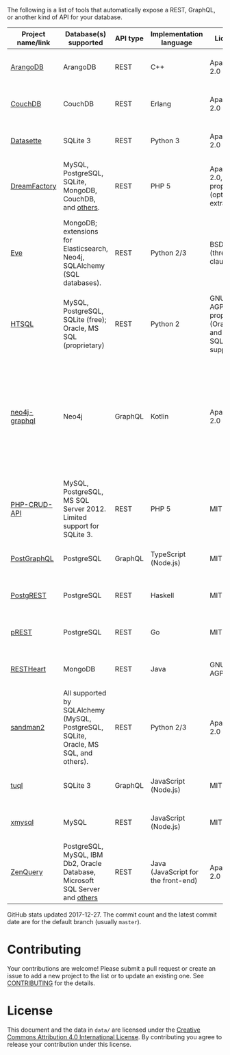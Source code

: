 The following is a list of tools that automatically expose a REST, GraphQL, or another kind of API for your database.

|                          Project name/link                           |                                                     Database(s) supported                                                     | API type |       Implementation language       |                       License                       |                      GitHub stats                       |                                                                   Notes                                                                    |
|----------------------------------------------------------------------|-------------------------------------------------------------------------------------------------------------------------------|----------|-------------------------------------|-----------------------------------------------------|---------------------------------------------------------|--------------------------------------------------------------------------------------------------------------------------------------------|
| [ArangoDB](https://github.com/arangodb/arangodb)                     | ArangoDB                                                                                                                      | REST     | C++                                 | Apache 2.0                                          | 4808&nbsp;★; 41636&nbsp;commits, latest&nbsp;2017-12-27 | A database with a built-in REST API.                                                                                                       |
| [CouchDB](https://github.com/apache/couchdb)                         | CouchDB                                                                                                                       | REST     | Erlang                              | Apache 2.0                                          | 3380&nbsp;★; 10943&nbsp;commits, latest&nbsp;2017-12-21 | A database with a built-in REST API.                                                                                                       |
| [Datasette](https://github.com/simonw/datasette)                     | SQLite 3                                                                                                                      | REST     | Python 3                            | Apache 2.0                                          | 1108&nbsp;★; 253&nbsp;commits, latest&nbsp;2017-12-15   | Read-only.                                                                                                                                 |
| [DreamFactory](https://github.com/dreamfactorysoftware/dreamfactory) | MySQL, PostgreSQL, SQLite, MongoDB, CouchDB, and [others](https://www.dreamfactory.com/products).                             | REST     | PHP 5                               | Apache 2.0, proprietary (optional extras)           | 739&nbsp;★; 760&nbsp;commits, latest&nbsp;2017-11-16    |                                                                                                                                            |
| [Eve](https://github.com/pyeve/eve)                                  | MongoDB; extensions for Elasticsearch, Neo4j, SQLAlchemy (SQL databases).                                                     | REST     | Python 2/3                          | BSD (three-clause)                                  | 4646&nbsp;★; 2706&nbsp;commits, latest&nbsp;2017-12-06  | The SQLAlchemy extension isn't automatic. It requires the user to write SQLAlchemy mappings.                                               |
| [HTSQL](https://bitbucket.org/prometheus/htsql/src)                  | MySQL, PostgreSQL, SQLite (free); Oracle, MS SQL (proprietary)                                                                | REST     | Python 2                            | GNU AGPLv3, proprietary (Oracle and MS SQL support) | n/a                                                     |                                                                                                                                            |
| [neo4j-graphql](https://github.com/neo4j-graphql/neo4j-graphql)      | Neo4j                                                                                                                         | GraphQL  | Kotlin                              | Apache 2.0                                          | 148&nbsp;★; 108&nbsp;commits, latest&nbsp;2017-09-23    | Can generate a GraphQL API from an existing database or derive a new database model from a GraphQL schema and auto-generate the resolvers. |
| [PHP-CRUD-API](https://github.com/mevdschee/php-crud-api)            | MySQL, PostgreSQL, MS SQL Server 2012. Limited support for SQLite 3.                                                          | REST     | PHP 5                               | MIT                                                 | 1238&nbsp;★; 1004&nbsp;commits, latest&nbsp;2017-11-19  |                                                                                                                                            |
| [PostGraphQL](https://github.com/postgraphql/postgraphql)            | PostgreSQL                                                                                                                    | GraphQL  | TypeScript (Node.js)                | MIT                                                 | 4637&nbsp;★; 666&nbsp;commits, latest&nbsp;2017-12-25   |                                                                                                                                            |
| [PostgREST](https://github.com/begriffs/postgrest)                   | PostgreSQL                                                                                                                    | REST     | Haskell                             | MIT                                                 | 10109&nbsp;★; 1351&nbsp;commits, latest&nbsp;2017-12-12 |                                                                                                                                            |
| [pREST](https://github.com/prest/prest)                              | PostgreSQL                                                                                                                    | REST     | Go                                  | MIT                                                 | 1580&nbsp;★; 400&nbsp;commits, latest&nbsp;2017-12-20   |                                                                                                                                            |
| [RESTHeart](https://github.com/SoftInstigate/restheart)              | MongoDB                                                                                                                       | REST     | Java                                | GNU AGPLv3                                          | 411&nbsp;★; 1333&nbsp;commits, latest&nbsp;2017-12-17   |                                                                                                                                            |
| [sandman2](https://github.com/jeffknupp/sandman2)                    | All supported by SQLAlchemy (MySQL, PostgreSQL, SQLite, Oracle, MS SQL, and others).                                          | REST     | Python 2/3                          | Apache 2.0                                          | 665&nbsp;★; 129&nbsp;commits, latest&nbsp;2017-03-06    |                                                                                                                                            |
| [tuql](https://github.com/bradleyboy/tuql)                           | SQLite 3                                                                                                                      | GraphQL  | JavaScript (Node.js)                | MIT                                                 | 201&nbsp;★; 34&nbsp;commits, latest&nbsp;2017-11-22     | Read-only.                                                                                                                                 |
| [xmysql](https://github.com/o1lab/xmysql)                            | MySQL                                                                                                                         | REST     | JavaScript (Node.js)                | MIT                                                 | 1696&nbsp;★; 205&nbsp;commits, latest&nbsp;2017-12-07   |                                                                                                                                            |
| [ZenQuery](https://github.com/BjoernKW/ZenQuery)                     | PostgreSQL, MySQL, IBM Db2, Oracle Database, Microsoft SQL Server and [others](https://github.com/BjoernKW/ZenQuery#database) | REST     | Java (JavaScript for the front-end) | Apache 2.0                                          | 28&nbsp;★; 282&nbsp;commits, latest&nbsp;2017-01-31     | Read-only.                                                                                                                                 |


GitHub stats updated 2017-12-27. The commit count and the latest commit date are for the default branch (usually `master`).

# Contributing

Your contributions are welcome! Please submit a pull request or create an issue to add a new project to the list or to update an existing one. See [CONTRIBUTING](./CONTRIBUTING.md) for the details.

# License

This document and the data in `data/` are licensed under the [Creative Commons Attribution 4.0 International License](http://creativecommons.org/licenses/by/4.0/). By contributing you agree to release your contribution under this license.
